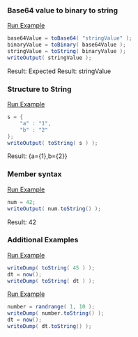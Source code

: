 ### Base64 value to binary to string



<a href="https://try.boxlang.io/?code=eJxLSixONTMJS8wpTVWwVSjJdwLzNRSUikuKMvPSwRJKCprWXEmZeYlFlUgKwXwNhSQkA4DKkLSBlQWD%2BUBlSNqBysqLMktS%2FUtLCkpLNBSQ9QDlAEx9Mf4%3D" target="_blank">Run Example</a>

```java
base64Value = toBase64( "stringValue" );
binaryValue = toBinary( base64Value );
stringValue = toString( binaryValue );
writeOutput( stringValue );

```

Result: Expected Result: stringValue

### Structure to String



<a href="https://try.boxlang.io/?code=eJwrVrBVqFbg4lRKVFKwUlAyVNIBspPAbCMlrlprrvKizJJU%2F9KSgtISDYWS%2FOCSosy8dA2FYgVNBU1rLgDIOA%2FE" target="_blank">Run Example</a>

```java
s = { 
	"a" : "1",
	"b" : "2"
};
writeOutput( toString( s ) );

```

Result: {a={1},b={2}}

### Member syntax


<a href="https://try.boxlang.io/?code=eJzLK81VsFUwMbLmKi%2FKLEn1Ly0pKC3RUMgrzdUryQ8uKcrMS9fQVNC05gIAHVcNNA%3D%3D" target="_blank">Run Example</a>

```java
num = 42;
writeOutput( num.toString() );

```

Result: 42

### Additional Examples

<a href="https://try.boxlang.io/?code=eJwrL8osSXUpzS3QUCjJDy4pysxL11AwMVXQVNC05kopUbBVyMsv1wCyy7EpBCoAKwQAIS0VhQ%3D%3D" target="_blank">Run Example</a>

```java
writeDump( toString( 45 ) );
dt = now();
writeDump( toString( dt ) );

```


<a href="https://try.boxlang.io/?code=eJzLK81NSi1SsFUoSsxLAeL0VA0FQx0FQwMFTWuu8qLMklSX0twCDYU8sDq9kvzgkqLMvHQNTZB8SglQY15%2BuQaq2pQSNHUAessf7Q%3D%3D" target="_blank">Run Example</a>

```java
number = randrange( 1, 10 );
writeDump( number.toString() );
dt = now();
writeDump( dt.toString() );

```


